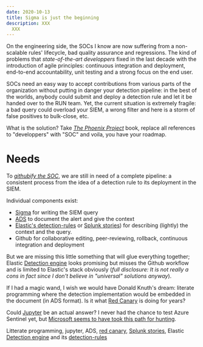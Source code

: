 ```yaml
---
date: 2020-10-13
title: Sigma is just the beginning
description: XXX
  XXX
---
```


On the engineering side,  the SOCs I know are now suffering from a non-scalable rules' lifecycle, bad quality assurance and regressions. The kind of problems that *state-of-the-art developpers* fixed in the last decade with the introduction of agile principles: continuous integration and deployment, end-to-end accountability, unit testing and a strong focus on the end user.

SOCs need an easy way to accept contributions from various parts of the organization without putting in danger your detection pipeline: in the best of the worlds, anybody could submit and deploy a detection rule and let it be handed over to the RUN team. Yet, the current situation is extremely fragile: a bad query could overload your SIEM, a wrong filter and here is a storm of false positives to bulk-close, etc.

What is the solution? Take [*The Phoenix Project*](https://www.amazon.com/Phoenix-Project-DevOps-Helping-Business/dp/0988262592)  book, replace all references to "developpers" with "SOC" and voila, you have your roadmap. 

# Needs

To [*githubify the SOC*](https://medium.com/@johnlatwc/the-githubification-of-infosec-afbdbfaad1d1), we are still in need of a complete pipeline: a consistent process from the idea of a detection rule to its deployment in the SIEM.

Individual components exist:
- [Sigma](https://github.com/Neo23x0/sigma) for writing the SIEM query
- [ADS](https://medium.com/palantir/alerting-and-detection-strategy-framework-52dc33722df2) to document the alert and give the context
- [Elastic's detection-rules](https://github.com/elastic/detection-rules) or  [Splunk stories](https://github.com/splunk/security-content/blob/develop/stories/credential_dumping.yml)) for describing (lightly) the context and the query.
- Github for collaborative editing, peer-reviewing, rollback, continuous integration and deployment

But we are missing this little something that will glue everything together; Elastic [Detection engine](https://www.elastic.co/blog/elastic-siem-detections) looks promising but misses the Github workflow and is limited to Elastic's stack obviously (*full disclosure: It is not really a cons in fact since I don't believe in "universal" solutions anyway*).

If I had a magic wand, I wish we would have Donald Knuth's dream: literate programming where the detection implementation would be embedded in the document (in ADS format). Is it what [Red Canary](https://redcanary.com/blog/breathing-life-detection-capability/) is doing for years?


Could [Jupyter](https://jupyter.org) be an actual answer? I never had the chance to test Azure Sentinel yet, but [Microsoft seems to have took this path for hunting](https://docs.microsoft.com/en-us/azure/sentinel/notebooks).



Litterate programming, jupyter, ADS, [red canary](https://redcanary.com/blog/breathing-life-detection-capability/), [Splunk stories](https://github.com/splunk/security-content/blob/develop/stories/credential_dumping.yml), Elastic [Detection engine](https://www.elastic.co/blog/elastic-siem-detections) and its [detection-rules](https://github.com/elastic/detection-rules)

